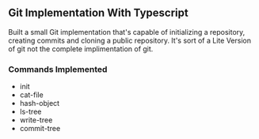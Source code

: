 ## Git Implementation With Typescript

Built a small Git implementation that's capable of
initializing a repository, creating commits and cloning a public repository.
It's sort of a Lite Version of git not the complete implimentation of git.

### Commands Implemented
- init
- cat-file
- hash-object
- ls-tree
- write-tree
- commit-tree
